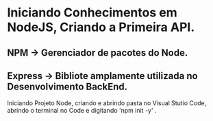 <h1>Iniciando Conhecimentos em NodeJS, Criando a Primeira API.</h1>
<h2>NPM -> Gerenciador de pacotes do Node.</h2>
<h2>Express -> Bibliote amplamente utilizada no Desenvolvimento BackEnd.</h2>
<p>Iniciando Projeto Node, criando e abrindo pasta no Visual Stutio Code, abrindo o terminal no Code e digitando 'npm init -y' . </p>

